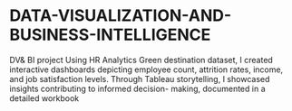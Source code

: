 # DATA-VISUALIZATION-AND-BUSINESS-INTELLIGENCE
DV& BI project Using HR Analytics Green destination dataset, I created interactive dashboards depicting employee count, attrition rates, income, and job satisfaction levels. Through Tableau storytelling, I showcased insights contributing to informed decision- making, documented in a detailed workbook
